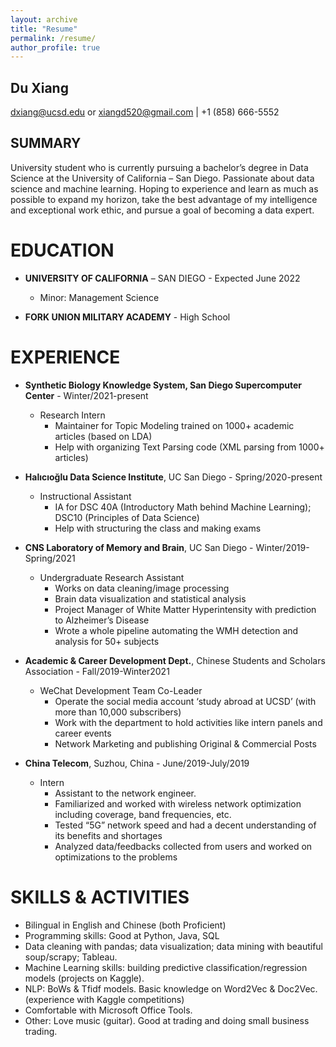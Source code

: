 ```yaml
---
layout: archive
title: "Resume"
permalink: /resume/
author_profile: true
---
```


## Du Xiang                                                         	
dxiang@ucsd.edu  or xiangd520@gmail.com | +1 (858) 666-5552 
 
## SUMMARY

University student who is currently pursuing a bachelor’s degree in Data Science at the University of California – San Diego. Passionate about data science and machine learning. Hoping to experience and learn as much as possible to expand my horizon, take the best advantage of my intelligence and exceptional work ethic, and pursue a goal of becoming a data expert.
 
EDUCATION
======
- **UNIVERSITY OF CALIFORNIA** – SAN DIEGO  -	Expected June 2022
  * Minor: Management Science
 
- **FORK UNION MILITARY ACADEMY** - High School
                                                       	                                
 
EXPERIENCE 
======
- **Synthetic Biology Knowledge System, San Diego Supercomputer Center**	- Winter/2021-present
  * Research Intern
    - Maintainer for Topic Modeling trained on 1000+ academic articles (based on LDA)
    - Help with organizing Text Parsing code (XML parsing from 1000+ articles)


- **Halıcıoğlu Data Science Institute**, UC San Diego	- Spring/2020-present
  * Instructional Assistant
    - IA for DSC 40A (Introductory Math behind Machine Learning); DSC10 (Principles of Data Science)
    - Help with structuring the class and making exams

- **CNS Laboratory of Memory and Brain**, UC San Diego - Winter/2019-Spring/2021
  * Undergraduate Research Assistant
    - Works on data cleaning/image processing
    - Brain data visualization and statistical analysis
    - Project Manager of White Matter Hyperintensity with prediction to Alzheimer’s Disease
    - Wrote a whole pipeline automating the WMH detection and analysis for 50+ subjects

- **Academic & Career Development Dept.**, Chinese Students and Scholars Association - Fall/2019-Winter2021
  * WeChat Development Team Co-Leader
    - Operate the social media account ‘study abroad at UCSD’ (with more than 10,000 subscribers)
    - Work with the department to hold activities like intern panels and career events
    - Network Marketing and publishing Original & Commercial Posts

- **China Telecom**, Suzhou, China -	June/2019-July/2019
  * Intern
    - Assistant to the network engineer.
    - Familiarized and worked with wireless network optimization including coverage, band frequencies, etc.
    - Tested “5G” network speed and had a decent understanding of its benefits and shortages
    - Analyzed data/feedbacks collected from users and worked on optimizations to the problems

 
SKILLS & ACTIVITIES 
======
- Bilingual in English and Chinese (both Proficient)
- Programming skills: Good at Python, Java, SQL
- Data cleaning with pandas; data visualization; data mining with beautiful soup/scrapy; Tableau.
- Machine Learning skills: building predictive classification/regression models (projects on Kaggle). 
- NLP: BoWs & Tfidf models. Basic knowledge on Word2Vec & Doc2Vec. (experience with Kaggle competitions)
- Comfortable with Microsoft Office Tools.
- Other: Love music (guitar). Good at trading and doing small business trading.

